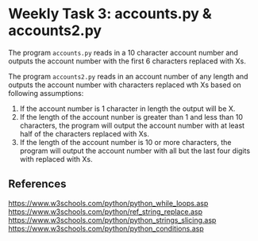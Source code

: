 # Weekly Task 3: accounts.py & accounts2.py

The program ``accounts.py`` reads in a 10 character account number and outputs
the account number with the first 6 characters replaced with Xs.

The program ``accounts2.py`` reads in an account number of any length and outputs
the account number with characters replaced wth Xs based on following assumptions:

1. If the account number is 1 character in length the output will be X.
2. If the length of the account nunber is greater than 1 and less than 10 characters,
   the program will output the account number with at least half of the characters replaced with Xs.
3. If the length of the account number is 10 or more characters, the program will output the account number with all but the last four digits with replaced with Xs.

## References

https://www.w3schools.com/python/python_while_loops.asp
https://www.w3schools.com/python/ref_string_replace.asp
https://www.w3schools.com/python/python_strings_slicing.asp
https://www.w3schools.com/python/python_conditions.asp